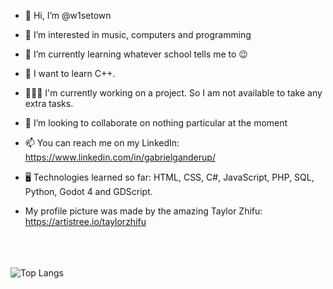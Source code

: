 - 👋 Hi, I’m @w1setown
- 👀 I’m interested in music, computers and programming
- 🌱 I’m currently  learning whatever school tells me to 😉
- 🧗 I want to learn C++.
- 👨🏻‍💻 I'm currently working on a project. So I am not available to take any extra tasks.
- 💞️ I’m looking to collaborate on nothing particular at the moment
- 📫 You can reach me on my LinkedIn: https://www.linkedin.com/in/gabrielganderup/
- 🖥️ Technologies learned so far: HTML, CSS, C#, JavaScript, PHP, SQL, Python, Godot 4 and GDScript.

- My profile picture was made by the amazing Taylor Zhifu: https://artistree.io/taylorzhifu

<br><br><br>
![Top Langs](https://github-readme-stats.vercel.app/api/top-langs/?username=W1setown&langs_count=8)


<!---
w1setown/w1setown is a ✨ special ✨ repository because its `README.md` (this file) appears on your GitHub profile.
You can click the Preview link to take a look at your changes.
--->
